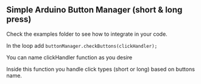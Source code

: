## Simple Arduino Button Manager (short & long press)
<p>Check the examples folder to see how to integrate in your code.</p>
<p>In the loop add  <code>buttonManager.checkButtons(clickHandler);</code></p>
<p>You can name clickHandler function as you desire</p>
<p>Inside this function you handle click types (short or long) based on buttons name.</p>
